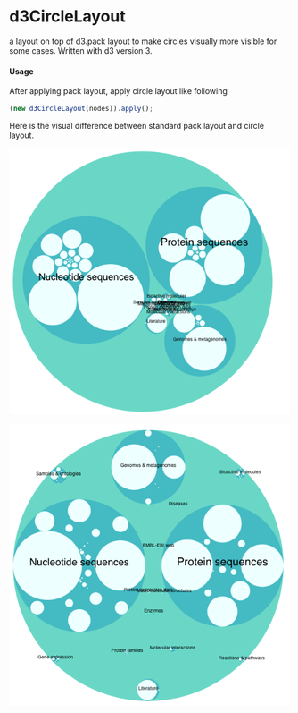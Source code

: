 # d3CircleLayout

a layout on top of d3.pack layout to make circles visually more visible for some cases. Written with d3 version 3.

#### Usage

After applying pack layout, apply circle layout like following
```javascript
(new d3CircleLayout(nodes)).apply();
```

Here is the visual difference between standard pack layout and circle layout.
 
![alt text](https://github.com/tamerh/d3CircleLayout/blob/master/img/pack.png "Pack Layout")

![alt text](https://github.com/tamerh/d3CircleLayout/blob/master/img/circle.png "Circle Layout")
